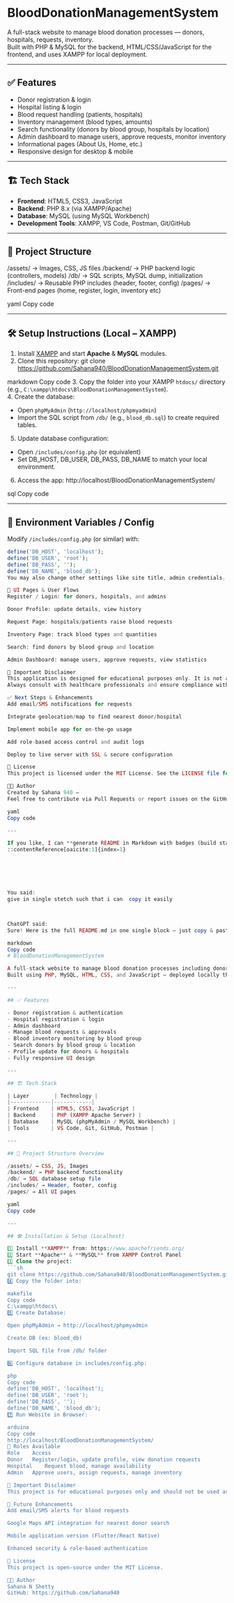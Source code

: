 # BloodDonationManagementSystem

A full-stack website to manage blood donation processes — donors, hospitals, requests, inventory.  
Built with PHP & MySQL for the backend, HTML/CSS/JavaScript for the frontend, and uses XAMPP for local deployment.

---

## ✅ Features

- Donor registration & login  
- Hospital listing & login  
- Blood request handling (patients, hospitals)  
- Inventory management (blood types, amounts)  
- Search functionality (donors by blood group, hospitals by location)  
- Admin dashboard to manage users, approve requests, monitor inventory  
- Informational pages (About Us, Home, etc.)  
- Responsive design for desktop & mobile  

---

## 🏗️ Tech Stack

- **Frontend**: HTML5, CSS3, JavaScript  
- **Backend**: PHP 8.x (via XAMPP/Apache)  
- **Database**: MySQL (using MySQL Workbench)  
- **Development Tools**: XAMPP, VS Code, Postman, Git/GitHub  

---

## 📂 Project Structure

/assets/ → Images, CSS, JS files
/backend/ → PHP backend logic (controllers, models)
/db/ → SQL scripts, MySQL dump, initialization
/includes/ → Reusable PHP includes (header, footer, config)
/pages/ → Front-end pages (home, register, login, inventory etc)

yaml
Copy code

---

## 🛠️ Setup Instructions (Local – XAMPP)

1. Install [XAMPP](https://www.apachefriends.org/) and start **Apache** & **MySQL** modules.  
2. Clone this repository:
git clone https://github.com/Sahana940/BloodDonationManagementSystem.git

markdown
Copy code
3. Copy the folder into your XAMPP `htdocs/` directory (e.g., `C:\xampp\htdocs\BloodDonationManagementSystem`).  
4. Create the database:
- Open `phpMyAdmin` (`http://localhost/phpmyadmin`)  
- Import the SQL script from `/db/` (e.g., `blood_db.sql`) to create required tables.  
5. Update database configuration:
- Open `/includes/config.php` (or equivalent)  
- Set DB_HOST, DB_USER, DB_PASS, DB_NAME to match your local environment.  
6. Access the app:
http://localhost/BloodDonationManagementSystem/

sql
Copy code

---

## 🔧 Environment Variables / Config

Modify `/includes/config.php` (or similar) with:
```php
define('DB_HOST', 'localhost');
define('DB_USER', 'root');
define('DB_PASS', '');
define('DB_NAME', 'blood_db');
You may also change other settings like site title, admin credentials.

🎨 UI Pages & User Flows
Register / Login: for donors, hospitals, and admins

Donor Profile: update details, view history

Request Page: hospitals/patients raise blood requests

Inventory Page: track blood types and quantities

Search: find donors by blood group and location

Admin Dashboard: manage users, approve requests, view statistics

🚨 Important Disclaimer
This application is designed for educational purposes only. It is not a substitute for a professional clinical or hospital-level system.
Always consult with healthcare professionals and ensure compliance with data protection regulations (GDPR, HIPAA etc) before any real-world deployment.

✅ Next Steps & Enhancements
Add email/SMS notifications for requests

Integrate geolocation/map to find nearest donor/hospital

Implement mobile app for on-the-go usage

Add role-based access control and audit logs

Deploy to live server with SSL & secure configuration

📄 License
This project is licensed under the MIT License. See the LICENSE file for details.

🧑‍💻 Author
Created by Sahana 940 –
Feel free to contribute via Pull Requests or report issues on the GitHub repository.

yaml
Copy code

---

If you like, I can **generate README in Markdown with badges (build status, license, version)** as well. Would you like me to prepare that?
::contentReference[oaicite:1]{index=1}






You said:
give in single stetch such that i can  copy it easily



ChatGPT said:
Sure! Here is the full README.md in one single block — just copy & paste ✅

markdown
Copy code
# BloodDonationManagementSystem

A full-stack website to manage blood donation processes including donors, hospitals, blood requests, and blood inventory.  
Built using PHP, MySQL, HTML, CSS, and JavaScript – deployed locally through XAMPP.

---

## ✅ Features

- Donor registration & authentication
- Hospital registration & login
- Admin dashboard
- Manage blood requests & approvals
- Blood inventory monitoring by blood group
- Search donors by blood group & location
- Profile update for donors & hospitals
- Fully responsive UI design

---

## 🏗️ Tech Stack

| Layer        | Technology |
|-------------|------------|
| Frontend    | HTML5, CSS3, JavaScript |
| Backend     | PHP (XAMPP Apache Server) |
| Database    | MySQL (phpMyAdmin / MySQL Workbench) |
| Tools       | VS Code, Git, GitHub, Postman |

---

## 📁 Project Structure Overview

/assets/ → CSS, JS, Images
/backend/ → PHP backend functionality
/db/ → SQL database setup file
/includes/ → Header, footer, config
/pages/ → All UI pages

yaml
Copy code

---

## 🛠️ Installation & Setup (Localhost)

1️⃣ Install **XAMPP** from: https://www.apachefriends.org/  
2️⃣ Start **Apache** & **MySQL** from XAMPP Control Panel  
3️⃣ Clone the project:  
```sh
git clone https://github.com/Sahana940/BloodDonationManagementSystem.git
4️⃣ Copy the folder into:

makefile
Copy code
C:\xampp\htdocs\
5️⃣ Create Database:

Open phpMyAdmin → http://localhost/phpmyadmin

Create DB (ex: blood_db)

Import SQL file from /db/ folder

6️⃣ Configure database in includes/config.php:

php
Copy code
define('DB_HOST', 'localhost');
define('DB_USER', 'root');
define('DB_PASS', '');
define('DB_NAME', 'blood_db');
7️⃣ Run Website in Browser:

arduino
Copy code
http://localhost/BloodDonationManagementSystem/
🔐 Roles Available
Role	Access
Donor	Register/login, update profile, view donation requests
Hospital	Request blood, manage availability
Admin	Approve users, assign requests, manage inventory

🚨 Important Disclaimer
This project is for educational purposes only and should not be used as a production medical system without compliance to legal standards such as HIPAA/GDPR.

🚀 Future Enhancements
Add email/SMS alerts for blood requests

Google Maps API integration for nearest donor search

Mobile application version (Flutter/React Native)

Enhanced security & role-based authentication

📄 License
This project is open-source under the MIT License.

👩‍💻 Author
Sahana N Shetty
GitHub: https://github.com/Sahana940
